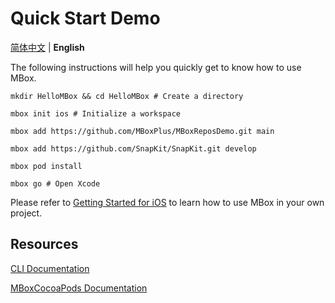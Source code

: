 # Quick Start Demo

[简体中文](quick_start_demo_ios-cn.md) | **English**

The following instructions will help you quickly get to know how to use MBox.

```shell
mkdir HelloMBox && cd HelloMBox # Create a directory

mbox init ios # Initialize a workspace

mbox add https://github.com/MBoxPlus/MBoxReposDemo.git main

mbox add https://github.com/SnapKit/SnapKit.git develop

mbox pod install

mbox go # Open Xcode
```

Please refer to [Getting Started for iOS](./getting_started_ios.md) to learn how to use MBox in your own project.

## Resources

[CLI Documentation](https://github.com/MBoxPlus/mbox/wiki/CLI-documentation)

[MBoxCocoaPods Documentation](https://github.com/MBoxPlus/mbox-cocoapods)
